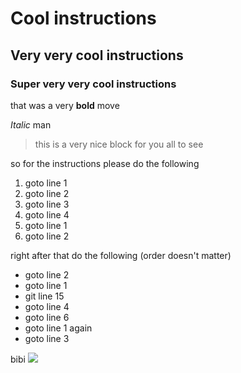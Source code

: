 # Cool instructions

## Very very cool instructions

### Super very very cool instructions

that was a very **bold** move

*Italic* man

> this is a very nice block for you all to see

so for the instructions
please do the following
1. goto line 1
2. goto line 2
3. goto line 3
4. goto line 4
  1. goto line 1
  2. goto line 2

right after that do the following (order doesn't matter)
- goto line 2
- goto line 1
- git line 15
- goto line 4
- goto line 6
- goto line 1 again
- goto line 3


bibi
![](bibi.png)
